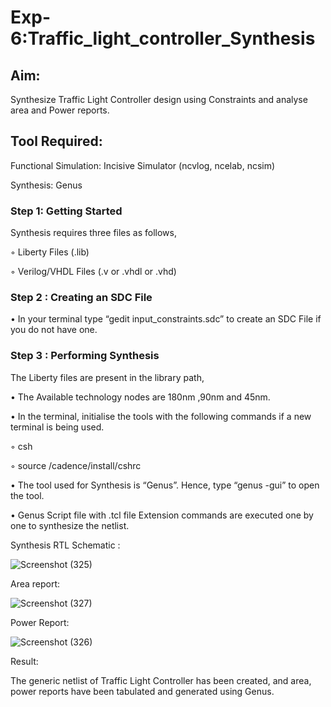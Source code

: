 # Exp-6:Traffic_light_controller_Synthesis

## Aim:

Synthesize Traffic Light Controller design using Constraints and analyse area and Power reports.

## Tool Required:

Functional Simulation: Incisive Simulator (ncvlog, ncelab, ncsim)

Synthesis: Genus

### Step 1: Getting Started

Synthesis requires three files as follows,

◦ Liberty Files (.lib)

◦ Verilog/VHDL Files (.v or .vhdl or .vhd)

### Step 2 : Creating an SDC File

•	In your terminal type “gedit input_constraints.sdc” to create an SDC File if you do not have one.

### Step 3 : Performing Synthesis

The Liberty files are present in the library path,

• The Available technology nodes are 180nm ,90nm and 45nm.

• In the terminal, initialise the tools with the following commands if a new terminal is being used.

◦ csh

◦ source /cadence/install/cshrc

• The tool used for Synthesis is “Genus”. Hence, type “genus -gui” to open the tool.

• Genus Script file with .tcl file Extension commands are executed one by one to synthesize the netlist.

Synthesis RTL Schematic :

![Screenshot (325)](https://github.com/user-attachments/assets/d373417a-63a8-432d-93b7-8ea85f971de9)

Area report:

![Screenshot (327)](https://github.com/user-attachments/assets/9cdf4774-9672-4ca9-bec1-6cf427cc4d49)

Power Report:

![Screenshot (326)](https://github.com/user-attachments/assets/5b469e70-210d-472c-93a0-b7cea0eea9a2)

Result:

The generic netlist of Traffic Light Controller has been created, and area, power reports have been tabulated and generated using Genus.
